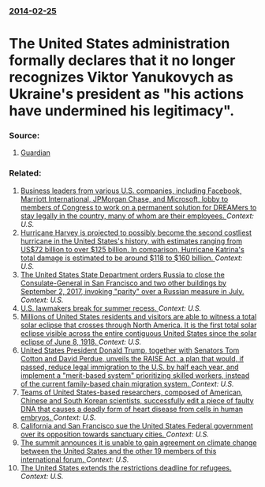 ### [2014-02-25](/news/2014/02/25/index.md)

# The United States administration formally declares that it no longer recognizes Viktor Yanukovych as Ukraine's president as "his actions have undermined his legitimacy". 




### Source:

1. [Guardian](http://www.theguardian.com/world/2014/feb/25/yanukovych-no-longer-leading-ukraine-white-house)

### Related:

1. [Business leaders from various U.S. companies, including Facebook, Marriott International, JPMorgan Chase, and Microsoft, lobby to members of Congress to work on a permanent solution for DREAMers to stay legally in the country, many of whom are their employees. ](/news/2017/09/6/business-leaders-from-various-u-s-companies-including-facebook-marriott-international-jpmorgan-chase-and-microsoft-lobby-to-members-of.md) _Context: U.S._
2. [Hurricane Harvey is projected to possibly become the second costliest hurricane in the United States's history, with estimates ranging from US$72 billion to over $125 billion. In comparison, Hurricane Katrina's total damage is estimated to be around $118 to $160 billion. ](/news/2017/09/3/hurricane-harvey-is-projected-to-possibly-become-the-second-costliest-hurricane-in-the-united-states-s-history-with-estimates-ranging-from.md) _Context: U.S._
3. [The United States State Department orders Russia to close the Consulate-General in San Francisco and two other buildings by September 2, 2017, invoking "parity" over a Russian measure in July. ](/news/2017/08/31/the-united-states-state-department-orders-russia-to-close-the-consulate-general-in-san-francisco-and-two-other-buildings-by-september-2-201.md) _Context: U.S._
4. [U.S. lawmakers break for summer recess. ](/news/2017/08/3/u-s-lawmakers-break-for-summer-recess.md) _Context: U.S._
5. [Millions of United States residents and visitors are able to witness a total solar eclipse that crosses through North America. It is the first total solar eclipse visible across the entire contiguous United States since the solar eclipse of June 8, 1918. ](/news/2017/08/21/millions-of-united-states-residents-and-visitors-are-able-to-witness-a-total-solar-eclipse-that-crosses-through-north-america-it-is-the-fir.md) _Context: U.S._
6. [United States President Donald Trump, together with Senators Tom Cotton and David Perdue, unveils the RAISE Act, a plan that would, if passed, reduce legal immigration to the U.S. by half each year, and implement a "merit-based system" prioritizing skilled workers, instead of the current family-based chain migration system. ](/news/2017/08/2/united-states-president-donald-trump-together-with-senators-tom-cotton-and-david-perdue-unveils-the-raise-act-a-plan-that-would-if-passe.md) _Context: U.S._
7. [Teams of United States-based researchers, composed of American, Chinese and South Korean scientists, successfully edit a piece of faulty DNA that causes a deadly form of heart disease from cells in human embryos. ](/news/2017/08/2/teams-of-united-states-based-researchers-composed-of-american-chinese-and-south-korean-scientists-successfully-edit-a-piece-of-faulty-dna.md) _Context: U.S._
8. [California and San Francisco sue the United States Federal government over its opposition towards sanctuary cities. ](/news/2017/08/14/california-and-san-francisco-sue-the-united-states-federal-government-over-its-opposition-towards-sanctuary-cities.md) _Context: U.S._
9. [The summit announces it is unable to gain agreement on climate change between the United States and the other 19 members of this international forum. ](/news/2017/07/8/the-summit-announces-it-is-unable-to-gain-agreement-on-climate-change-between-the-united-states-and-the-other-19-members-of-this-internation.md) _Context: U.S._
10. [The United States extends the restrictions deadline for refugees. ](/news/2017/07/5/the-united-states-extends-the-restrictions-deadline-for-refugees.md) _Context: U.S._
